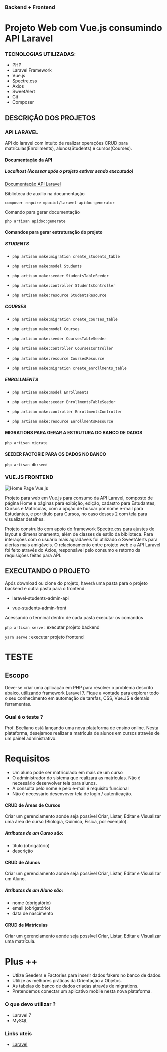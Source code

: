 ### Backend + Frontend 
# Projeto Web  com Vue.js consumindo API Laravel


### TECNOLOGIAS UTILIZADAS:

- PHP 
- Laravel Framework
- Vue.js
- Spectre.css
- Axios
- SweetAlert
- Git
- Composer

## DESCRIÇÃO DOS PROJETOS

### API LARAVEL
API do laravel com intuíto de realizar operações CRUD para matrículas(Enrollments), alunos(Students) e cursos(Courses).

#### Documentação da API

##### Localhost (Acessar após o projeto estiver sendo executado)

[Documentação API Laravel](http://localhost:8000/docs/#admin-students-api "Documentação API Laravel")

Biblioteca de auxílio na documentação

`composer require mpociot/laravel-apidoc-generator`

Comando para gerar documentação 

`php artisan apidoc:generate`

#### Comandos para gerar estruturação do projeto
##### STUDENTS
- `php artisan make:migration create_students_table`

- `php artisan make:model Students`

- `php artisan make:seeder StudentsTableSeeder`

- `php artisan make:controller StudentsController`

- `php artisan make:resource StudentsResource`

##### COURSES
- `php artisan make:migration create_courses_table`

- `php artisan make:model Courses`

- `php artisan make:seeder CoursesTableSeeder`

- `php artisan make:controller CoursesController`

- `php artisan make:resource CoursesResource`

- `php artisan make:migration create_enrollments_table`

##### ENROLLMENTS
- `php artisan make:model Enrollments`

- `php artisan make:seeder EnrollmentsTableSeeder`

- `php artisan make:controller EnrollmentsController`

- `php artisan make:resource EnrollmentsResource `

#### MIGRATIONS PARA GERAR A ESTRUTURA DO BANCO DE DADOS
`php artisan migrate`
#### SEEDER FACTORIE PARA OS DADOS NO BANCO
`php artisan db:seed`


### VUE.JS FRONTEND

![Home Page Vue.js](https://github.com/guilherme25alves/test-2020/vue-students-admin-front/src/assets/home_page.png)

Projeto para web em Vue.js para consumo da API Laravel, composto de página Home e páginas para exibição, edição, cadastro para Estudantes, Cursos e Matrículas, com a opção de buscar por nome e-mail para Estudantes, e por título para Cursos, no caso desses 2 com tela para visualizar detalhes.

Projeto construído com apoio do framework Spectre.css para ajustes de layout e dimensionamento, além de classes de estilo da biblioteca. Para interações com o usuário mais agradáveis foi utilizado o SweetAlerts para alertas mais amigáveis. O relacionamento entre projeto web e a API Laravel foi feito através do Axios, responsável pelo consumo e retorno da requisições feitas para API.

## EXECUTANDO O PROJETO
Após download ou clone do projeto,  haverá uma pasta para o projeto backend e outra pasta para o frontend:

- laravel-students-admin-api

- vue-students-admin-front

Acessando o terminal dentro de cada pasta executar os comandos

`php artisan serve` : executar projeto backend

`yarn serve` : executar projeto frontend


# TESTE

## Escopo
Deve-se criar uma aplicação em PHP para resolver o problema descrito abaixo, utilizando framework Laravel 7. Fique a vontade para explorar todo o seu conhecimento em automação de tarefas, CSS, Vue.JS e demais ferramentas.

### Qual é o teste ?
Prof. Beeliano está lançando uma nova plataforma de ensino online. Nesta plataforma, desejamos realizar a matrícula de alunos em cursos através de um painel administrativo. 

# Requisitos
- Um aluno pode ser matriculado em mais de um curso
- O administrador do sistema que realizará as matrículas. Não é necessário desenvolver tela para alunos.
- A consulta pelo nome e pelo e-mail é requisito funcional
- Não é necessário desenvover tela de login / autenticação. 

#### CRUD de Áreas de Cursos
Criar um gerenciamento aonde seja possível Criar, Listar, Editar e Visualizar uma área de curso (Biologia, Química, Física, por exemplo). 

##### Atributos de um Curso são:
- título (obrigatório)
- descrição 

#### CRUD de Alunos
Criar um gerenciamento aonde seja possível Criar, Listar, Editar e Visualizar um Aluno. 

##### Atributos de um Aluno são:
- nome (obrigatório)
- email (obrigatório)
- data de nascimento

#### CRUD de Matrículas
Criar um gerenciamento aonde seja possível Criar, Listar, Editar e Visualizar uma matrícula. 

# Plus ++ 
- Utlize Seeders e Factories para inserir dados fakers no banco de dados.
- Utilize as melhores práticas da Orientação a Objetos.
- As tabelas do banco de dados criadas através de migrations.
- Pretendemos conectar um aplicativo mobile nesta nova plataforma. 

### O que devo utilizar ?
- Laravel 7
- MySQL

### Links uteis
- [Laravel](https://laravel.com/docs/7.x)
